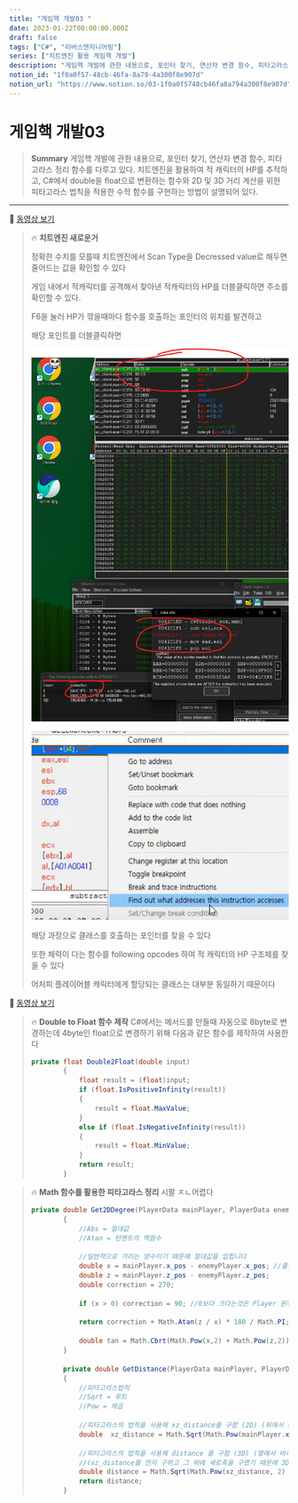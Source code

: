 ```yaml
---
title: "게임핵 개발03 "
date: 2023-01-22T00:00:00.000Z
draft: false
tags: ["C#", "리버스엔지니어링"]
series: ["치트엔진 활용 게임핵 개발"]
description: "게임핵 개발에 관한 내용으로, 포인터 찾기, 연산자 변경 함수, 피타고라스 정리 함수를 다루고 있다. 치트엔진을 활용하여 적 캐릭터의 HP를 추적하고, C#에서 double을 float으로 변환하는 함수와 2D 및 3D 거리 계산을 위한 피타고라스 법칙을 적용한 수학 함수를 구현하는 방법이 설명되어 있다."
notion_id: "1f0a0f57-48cb-46fa-8a79-4a300f8e907d"
notion_url: "https://www.notion.so/03-1f0a0f5748cb46fa8a794a300f8e907d"
---
```


# 게임핵 개발03 

> **Summary**
> 게임핵 개발에 관한 내용으로, 포인터 찾기, 연산자 변경 함수, 피타고라스 정리 함수를 다루고 있다. 치트엔진을 활용하여 적 캐릭터의 HP를 추적하고, C#에서 double을 float으로 변환하는 함수와 2D 및 3D 거리 계산을 위한 피타고라스 법칙을 적용한 수학 함수를 구현하는 방법이 설명되어 있다.

---

🎥 [동영상 보기](https://youtu.be/9J4yQ6wny_s)

> 🔥 ****치트엔진 새로운거****
>
> 정확한 수치를 모를때 치트엔진에서 Scan Type을 Decressed value로 해두면 줄어드는 값을 확인할 수 있다
>
> 게임 내에서 적캐릭터를 공격해서 찾아낸 적캐릭터의 HP를 더블클릭하면 주소를 확인할 수 있다.
>
> F6을 눌러 HP가 깎을때마다 함수를 호출하는 포인터의 위치를 발견하고
>
> 해당 포인트를 더블클릭하면
>
> ![Image](image_ad4e1df892be.png)
>
> ![Image](image_25b4ae37ecc4.png)
>
> 해당 과정으로 클래스를 호출하는 포인터를 찾을 수 있다
>
> 또한 체력이 다는 함수를 following opcodes 하여 적 캐릭터의 HP 구조체를 찾을 수 있다
>
> 어처피 플레이어블 캐릭터에게 할당되는 클래스는 대부분 동일하기 때문이다
>
>

🎥 [동영상 보기](https://www.youtube.com/watch?v=qud3UbDIiUA&list=PLnIaYcDMsScxvz3yyClxLU9W6upAUyPzc&index=14)

> 🔥 ****Double to Float 함수 제작****
> C#에서는 메서드를 만들때 자동으로 8byte로 변경하는데 4byte인 float으로 변경하기 위해 다음과 같은 함수를 제작하여 사용한다
>
> ```c#
> private float Double2Float(double input)
>         {
>             float result = (float)input;
>             if (float.IsPositiveInfinity(result))
>             {
>                 result = float.MaxValue;
>             }
>             else if (float.IsNegativeInfinity(result))
>             {
>                 result = float.MinValue;
>             }
>             return result;
>         }
> ```
>
>

> 🔥 ****Math 함수를 활용한 피타고라스 정리****
> 시팔 ㅈㄴ어렵다
>
> ```c#
> private double Get2DDegree(PlayerData mainPlayer, PlayerData enemyPlayer)
>         {
>             //Abs = 절대값
>             //Atan = 탄젠트의 역함수
>
>             //일반적으로 거리는 양수이기 때문에 절대값을 입힙니다
>             double x = mainPlayer.x_pos - enemyPlayer.x_pos; //플레이어 캐릭터의 x위치에서 적의 x위치를 뺀 값
>             double z = mainPlayer.z_pos - enemyPlayer.z_pos;
>             double correction = 270;
>
>             if (x > 0) correction = 90; //0보다 크다는것은 Player 왼쪽에 존재한다는것
>
>             return correction + Math.Atan(z / x) * 180 / Math.PI; //2PI radian = 360
>
>             double tan = Math.Cbrt(Math.Pow(x,2) + Math.Pow(z,2));
>         }
>
>         private double GetDistance(PlayerData mainPlayer, PlayerData enemyPlayer)
>         {
>             //피타고라스법칙
>             //Sqrt = 루트
>             //Pow = 제곱
>
>             //피타고라스의 법칙을 사용해 xz_distance를 구함 (2D) (위에서 바라본 좌표)
>             double  xz_distance = Math.Sqrt(Math.Pow(mainPlayer.x_pos - enemyPlayer.x_pos, 2) + Math.Pow(mainPlayer.z_pos - enemyPlayer.z_pos, 2)); // 좌표 x의 2승
>
>             //피타고라스의 법칙을 사용해 distance 를 구함 (3D) (옆에서 바라본 좌표)
>             //(xz_distance를 먼저 구하고 그 위에 세로축을 구했기 때문에 3D가 됨)
>             double distance = Math.Sqrt(Math.Pow(xz_distance, 2) + Math.Pow(mainPlayer.y_pos - enemyPlayer.y_pos, 2));
>             return distance;
>         }
> ```
>
>
>

